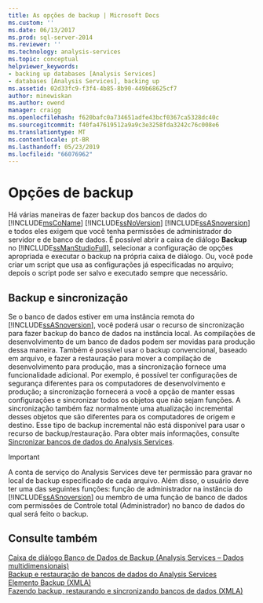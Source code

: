 ```yaml
---
title: As opções de backup | Microsoft Docs
ms.custom: ''
ms.date: 06/13/2017
ms.prod: sql-server-2014
ms.reviewer: ''
ms.technology: analysis-services
ms.topic: conceptual
helpviewer_keywords:
- backing up databases [Analysis Services]
- databases [Analysis Services], backing up
ms.assetid: 02d33fc9-f3f4-4b85-8b90-449b68625cf7
author: minewiskan
ms.author: owend
manager: craigg
ms.openlocfilehash: f620bafc0a734651adfe43bcf0367ca5328dc40c
ms.sourcegitcommit: f40fa47619512a9a9c3e3258fda3242c76c008e6
ms.translationtype: MT
ms.contentlocale: pt-BR
ms.lasthandoff: 05/23/2019
ms.locfileid: "66076962"
---
```

# <a name="backup-options"></a>Opções de backup
  Há várias maneiras de fazer backup dos bancos de dados do [!INCLUDE[msCoName](../../includes/msconame-md.md)] [!INCLUDE[ssNoVersion](../../includes/ssnoversion-md.md)] [!INCLUDE[ssASnoversion](../../includes/ssasnoversion-md.md)] e todos eles exigem que você tenha permissões de administrador do servidor e de banco de dados. É possível abrir a caixa de diálogo **Backup** no [!INCLUDE[ssManStudioFull](../../includes/ssmanstudiofull-md.md)], selecionar a configuração de opções apropriada e executar o backup na própria caixa de diálogo. Ou, você pode criar um script que usa as configurações já especificadas no arquivo; depois o script pode ser salvo e executado sempre que necessário.  
  
## <a name="backup-and-synchronize"></a>Backup e sincronização  
 Se o banco de dados estiver em uma instância remota do [!INCLUDE[ssASnoversion](../../includes/ssasnoversion-md.md)], você poderá usar o recurso de sincronização para fazer backup do banco de dados na instância local. As compilações de desenvolvimento de um banco de dados podem ser movidas para produção dessa maneira. Também é possível usar o backup convencional, baseado em arquivo, e fazer a restauração para mover a compilação de desenvolvimento para produção, mas a sincronização fornece uma funcionalidade adicional. Por exemplo, é possível ter configurações de segurança diferentes para os computadores de desenvolvimento e produção; a sincronização fornecerá a você a opção de manter essas configurações e sincronizar todos os objetos que não sejam funções. A sincronização também faz normalmente uma atualização incremental desses objetos que são diferentes para os computadores de origem e destino. Esse tipo de backup incremental não está disponível para usar o recurso de backup/restauração. Para obter mais informações, consulte [Sincronizar bancos de dados do Analysis Services](synchronize-analysis-services-databases.md).  
  
> [!IMPORTANT]  
>  A conta de serviço do Analysis Services deve ter permissão para gravar no local de backup especificado de cada arquivo. Além disso, o usuário deve ter uma das seguintes funções: função de administrador na instância do [!INCLUDE[ssASnoversion](../../includes/ssasnoversion-md.md)] ou membro de uma função de banco de dados com permissões de Controle total (Administrador) no banco de dados do qual será feito o backup.  
  
## <a name="see-also"></a>Consulte também  
 [Caixa de diálogo Banco de Dados de Backup &#40;Analysis Services – Dados multidimensionais&#41;](../backup-database-dialog-box-analysis-services-multidimensional-data.md)   
 [Backup e restauração de bancos de dados do Analysis Services](backup-and-restore-of-analysis-services-databases.md)   
 [Elemento Backup &#40;XMLA&#41;](https://docs.microsoft.com/bi-reference/xmla/xml-elements-commands/backup-element-xmla)   
 [Fazendo backup, restaurando e sincronizando bancos de dados &#40;XMLA&#41;](../multidimensional-models-scripting-language-assl-xmla/backing-up-restoring-and-synchronizing-databases-xmla.md)  
  
  
